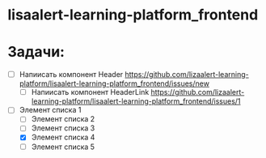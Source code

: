 # lisaalert-learning-platform_frontend

# Задачи:
- [ ] Напиисать компонент Header https://github.com/lizaalert-learning-platform/lisaalert-learning-platform_frontend/issues/new
  - [ ] Напиисать компонент HeaderLink https://github.com/lizaalert-learning-platform/lisaalert-learning-platform_frontend/issues/1
- [ ] Элемент списка 1
  - [ ] Элемент списка 2
  - [ ] Элемент списка 3 
  - [x] Элемент списка 4
  - [ ] Элемент списка 5
